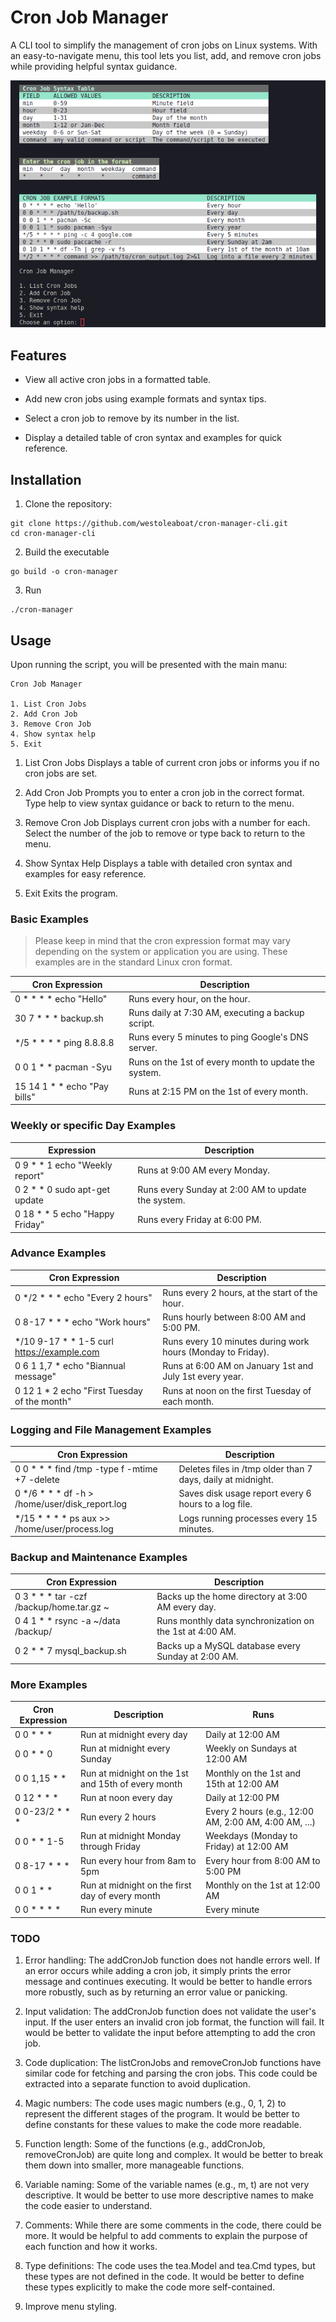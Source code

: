 # Cron Job Manager

A CLI tool to simplify the management of cron jobs on Linux systems. With an easy-to-navigate menu, this tool lets you list, add, and remove cron jobs while providing helpful syntax guidance.

![cron-image](cron-manager.png)

## Features

- View all active cron jobs in a formatted table.

- Add new cron jobs using example formats and syntax tips.

- Select a cron job to remove by its number in the list.

- Display a detailed table of cron syntax and examples for quick reference.



## Installation
1. Clone the repository:
```
git clone https://github.com/westoleaboat/cron-manager-cli.git
cd cron-manager-cli
```
2. Build the executable
```
go build -o cron-manager
```
3. Run
```
./cron-manager
```

## Usage
Upon running the script, you will be presented with the main manu:
```
Cron Job Manager

1. List Cron Jobs
2. Add Cron Job
3. Remove Cron Job
4. Show syntax help
5. Exit
```
1. List Cron Jobs
Displays a table of current cron jobs or informs you if no cron jobs are set.

2. Add Cron Job
Prompts you to enter a cron job in the correct format. Type help to view syntax guidance or back to return to the menu.

3. Remove Cron Job
Displays current cron jobs with a number for each. Select the number of the job to remove or type back to return to the menu.

4. Show Syntax Help
Displays a table with detailed cron syntax and examples for easy reference.

5. Exit
Exits the program.

### Basic Examples

>Please keep in mind that the cron expression format may vary depending on the system or application you are using. These examples are in the standard Linux cron format.

|Cron Expression | Description|
|---|---|
|0 * * * * echo "Hello"	|Runs every hour, on the hour.|
|30 7 * * * backup.sh	|Runs daily at 7:30 AM, executing a backup script.|
|*/5 * * * * ping 8.8.8.8	|Runs every 5 minutes to ping Google's DNS server.|
|0 0 1 * * pacman -Syu	|Runs on the 1st of every month to update the system.|
|15 14 1 * * echo "Pay bills"	|Runs at 2:15 PM on the 1st of every month.|

### Weekly or specific Day Examples
|Expression|Description|
|---|---|
|0 9 * * 1 echo "Weekly report"|Runs at 9:00 AM every Monday.|
|0 2 * * 0 sudo apt-get update	|Runs every Sunday at 2:00 AM to update the system.|
|0 18 * * 5 echo "Happy Friday"|Runs every Friday at 6:00 PM.|

### Advance Examples

|Cron Expression|	Description|
|---|---|
|0 */2 * * * echo "Every 2 hours"	|Runs every 2 hours, at the start of the hour.|
|0 8-17 * * * echo "Work hours"	|Runs hourly between 8:00 AM and 5:00 PM.|
|*/10 9-17 * * 1-5 curl https://example.com	|Runs every 10 minutes during work hours (Monday to Friday).|
|0 6 1 1,7 * echo "Biannual message"	|Runs at 6:00 AM on January 1st and July 1st every year.|
|0 12 1 * 2 echo "First Tuesday of the month" | Runs at noon on the first Tuesday of each month.|

### Logging and File Management Examples
|Cron Expression	|Description|
|---|---|
|0 0 * * * find /tmp -type f -mtime +7 -delete	|Deletes files in /tmp older than 7 days, daily at midnight.
|0 */6 * * * df -h > /home/user/disk_report.log	|Saves disk usage report every 6 hours to a log file.
|*/15 * * * * ps aux >> /home/user/process.log|Logs running processes every 15 minutes.|


### Backup and Maintenance Examples
|Cron Expression	|Description|
|---|---|
|0 3 * * * tar -czf /backup/home.tar.gz ~	|Backs up the home directory at 3:00 AM every day.|
|0 4 1 * * rsync -a ~/data /backup/	|Runs monthly data synchronization on the 1st at 4:00 AM.|
|0 2 * * 7 mysql_backup.sh	|Backs up a MySQL database every Sunday at 2:00 AM.|

### More Examples
| Cron Expression | Description | Runs | 
| --- | --- | --- | 
| 0 0 * * * | Run at midnight every day | Daily at 12:00 AM | 
| 0 0 * * 0 | Run at midnight every Sunday | Weekly on Sundays at 12:00 AM | 
| 0 0 1,15 * * | Run at midnight on the 1st and 15th of every month | Monthly on the 1st and 15th at 12:00 AM | 
| 0 12 * * * | Run at noon every day | Daily at 12:00 PM | 
| 0 0-23/2 * * * | Run every 2 hours | Every 2 hours (e.g., 12:00 AM, 2:00 AM, 4:00 AM, ...) | 
| 0 0 * * 1-5 | Run at midnight Monday through Friday | Weekdays (Monday to Friday) at 12:00 AM | 
| 0 8-17 * * * | Run every hour from 8am to 5pm | Every hour from 8:00 AM to 5:00 PM | 
| 0 0 1 * * | Run at midnight on the first day of every month | Monthly on the 1st at 12:00 AM | 
| 0 0 * * * * | Run every minute | Every minute |

### TODO 

1. Error handling: The addCronJob function does not handle errors well. If an error occurs while adding a cron job, it simply prints the error message and continues executing. It would be better to handle errors more robustly, such as by returning an error value or panicking.

2. Input validation: The addCronJob function does not validate the user's input. If the user enters an invalid cron job format, the function will fail. It would be better to validate the input before attempting to add the cron job.
3. Code duplication: The listCronJobs and removeCronJob functions have similar code for fetching and parsing the cron jobs. This code could be extracted into a separate function to avoid duplication.
4. Magic numbers: The code uses magic numbers (e.g., 0, 1, 2) to represent the different stages of the program. It would be better to define constants for these values to make the code more readable.
5. Function length: Some of the functions (e.g., addCronJob, removeCronJob) are quite long and complex. It would be better to break them down into smaller, more manageable functions.
6. Variable naming: Some of the variable names (e.g., m, t) are not very descriptive. It would be better to use more descriptive names to make the code easier to understand.
7. Comments: While there are some comments in the code, there could be more. It would be helpful to add comments to explain the purpose of each function and how it works.
8. Type definitions: The code uses the tea.Model and tea.Cmd types, but these types are not defined in the code. It would be better to define these types explicitly to make the code more self-contained.
9. Improve menu styling.